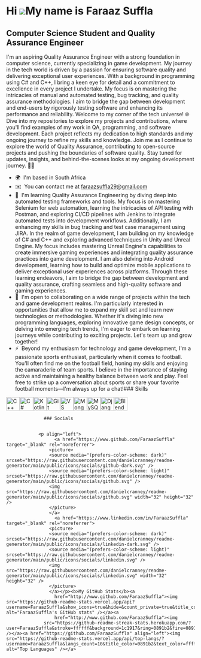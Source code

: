Hi ![](https://user-images.githubusercontent.com/18350557/176309783-0785949b-9127-417c-8b55-ab5a4333674e.gif)My name is Faraaz Suffla
=====================================================================================================================================

Computer Science Student and Quality Assurance Engineer
-------------------------------------------------------

I'm an aspiring Quality Assurance Engineer with a strong foundation in computer science, currently specializing in game development. My journey in the tech world is driven by a passion for ensuring software quality and delivering exceptional user experiences. With a background in programming using C# and C++, I bring a keen eye for detail and a commitment to excellence in every project I undertake. My focus is on mastering the intricacies of manual and automated testing, bug tracking, and quality assurance methodologies. I aim to bridge the gap between development and end-users by rigorously testing software and enhancing its performance and reliability. Welcome to my corner of the tech universe! 🌐 Dive into my repositories to explore my projects and contributions, where you'll find examples of my work in QA, programming, and software development. Each project reflects my dedication to high standards and my ongoing journey to refine my skills and knowledge. Join me as I continue to explore the world of Quality Assurance, contributing to open-source projects and pushing the boundaries of software quality. Stay tuned for updates, insights, and behind-the-scenes looks at my ongoing development journey. 🚀✨

*   🌍  I'm based in South Africa
*   ✉️  You can contact me at [faraazsuffla29@gmail.com](mailto:faraazsuffla29@gmail.com)
*   🧠  I'm learning Quality Assurance Engineering by diving deep into automated testing frameworks and tools. My focus is on mastering Selenium for web automation, learning the intricacies of API testing with Postman, and exploring CI/CD pipelines with Jenkins to integrate automated tests into development workflows. Additionally, I am enhancing my skills in bug tracking and test case management using JIRA. In the realm of game development, I am building on my knowledge of C# and C++ and exploring advanced techniques in Unity and Unreal Engine. My focus includes mastering Unreal Engine's capabilities to create immersive gaming experiences and integrating quality assurance practices into game development. I am also delving into Android development, learning how to build and optimize mobile applications to deliver exceptional user experiences across platforms. Through these learning endeavors, I aim to bridge the gap between development and quality assurance, crafting seamless and high-quality software and gaming experiences.
*   🤝  I'm open to collaborating on a wide range of projects within the tech and game development realms. I'm particularly interested in opportunities that allow me to expand my skill set and learn new technologies or methodologies. Whether it's diving into new programming languages, exploring innovative game design concepts, or delving into emerging tech trends, I'm eager to embark on learning journeys while contributing to exciting projects. Let's team up and grow together!
*   ⚡  Beyond my enthusiasm for technology and game development, I'm a passionate sports enthusiast, particularly when it comes to football. You'll often find me on the football field, honing my skills and enjoying the camaraderie of team sports. I believe in the importance of staying active and maintaining a healthy balance between work and play. Feel free to strike up a conversation about sports or share your favorite football moments—I'm always up for a chat!### Skills 
<p align="left">
<a href="https://docs.microsoft.com/en-us/cpp/?view=msvc-170" target="_blank" rel="noreferrer"><img src="https://raw.githubusercontent.com/danielcranney/readme-generator/main/public/icons/skills/cplusplus-colored.svg" width="36" height="36" alt="C++" /></a><a href="https://docs.microsoft.com/en-us/dotnet/csharp/" target="_blank" rel="noreferrer"><img src="https://raw.githubusercontent.com/danielcranney/readme-generator/main/public/icons/skills/csharp-colored.svg" width="36" height="36" alt="C#" /></a><a href="https://kotlinlang.org/" target="_blank" rel="noreferrer"><img src="https://raw.githubusercontent.com/danielcranney/readme-generator/main/public/icons/skills/kotlin-colored.svg" width="36" height="36" alt="Kotlin" /></a><a href="https://git-scm.com/" target="_blank" rel="noreferrer"><img src="https://raw.githubusercontent.com/danielcranney/readme-generator/main/public/icons/skills/git-colored.svg" width="36" height="36" alt="Git" /></a><a href="https://code.visualstudio.com/" target="_blank" rel="noreferrer"><img src="https://raw.githubusercontent.com/danielcranney/readme-generator/main/public/icons/skills/visualstudiocode.svg" width="36" height="36" alt="VS Code" /></a><a href="https://www.mongodb.com/" target="_blank" rel="noreferrer"><img src="https://raw.githubusercontent.com/danielcranney/readme-generator/main/public/icons/skills/mongodb-colored.svg" width="36" height="36" alt="MongoDB" /></a><a href="https://www.mysql.com/" target="_blank" rel="noreferrer"><img src="https://raw.githubusercontent.com/danielcranney/readme-generator/main/public/icons/skills/mysql-colored.svg" width="36" height="36" alt="MySQL" /></a><a href="https://www.djangoproject.com/" target="_blank" rel="noreferrer"><img src="https://raw.githubusercontent.com/danielcranney/readme-generator/main/public/icons/skills/django-colored.svg" width="36" height="36" alt="Django" /></a><a href="https://www.blender.org/" target="_blank" rel="noreferrer"><img src="https://raw.githubusercontent.com/danielcranney/readme-generator/main/public/icons/skills/blender-colored.svg" width="36" height="36" alt="Blender" /></a>
                    </p>
                    
                  ### Socials
                  
                  
                <p align="left">
                      <a href="https://www.github.com/FaraazSuffla" target="_blank" rel="noreferrer">
                    <picture>
                    <source media="(prefers-color-scheme: dark)" srcset="https://raw.githubusercontent.com/danielcranney/readme-generator/main/public/icons/socials/github-dark.svg" />
                    <source media="(prefers-color-scheme: light)" srcset="https://raw.githubusercontent.com/danielcranney/readme-generator/main/public/icons/socials/github.svg" />
                    <img src="https://raw.githubusercontent.com/danielcranney/readme-generator/main/public/icons/socials/github.svg" width="32" height="32" />
                    </picture>
                    </a>
                      <a href="https://www.linkedin.com/in/FaraazSuffla" target="_blank" rel="noreferrer">
                    <picture>
                    <source media="(prefers-color-scheme: dark)" srcset="https://raw.githubusercontent.com/danielcranney/readme-generator/main/public/icons/socials/linkedin-dark.svg" />
                    <source media="(prefers-color-scheme: light)" srcset="https://raw.githubusercontent.com/danielcranney/readme-generator/main/public/icons/socials/linkedin.svg" />
                    <img src="https://raw.githubusercontent.com/danielcranney/readme-generator/main/public/icons/socials/linkedin.svg" width="32" height="32" />
                    </picture>
                    </a></p><b>My GitHub Stats</b><a
                      href="http://www.github.com/FaraazSuffla"><img src="https://github-readme-stats.vercel.app/api?username=FaraazSuffla&show_icons=true&hide=&count_private=true&title_color=0891b2&text_color=ffffff&icon_color=0891b2&bg_color=1c1917&hide_border=true&show_icons=true" alt="FaraazSuffla's GitHub stats" /></a><a
                      href="http://www.github.com/FaraazSuffla"><img
                  src="https://github-readme-streak-stats.herokuapp.com/?user=FaraazSuffla&stroke=ffffff&background=1c1917&ring=0891b2&fire=0891b2&currStreakNum=ffffff&currStreakLabel=0891b2&sideNums=ffffff&sideLabels=ffffff&dates=ffffff&hide_border=true" /></a><a href="https://github.com/FaraazSuffla" align="left"><img src="https://github-readme-stats.vercel.app/api/top-langs/?username=FaraazSuffla&langs_count=10&title_color=0891b2&text_color=ffffff&icon_color=0891b2&bg_color=1c1917&hide_border=true&locale=en&custom_title=Top%20%Languages" alt="Top Languages" /></a>
